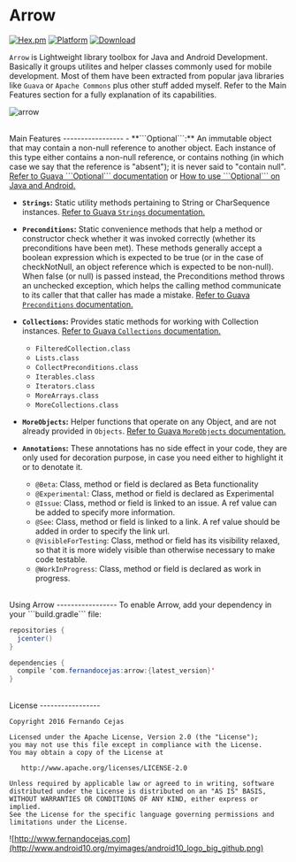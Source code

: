 

Arrow
=========================

[![Hex.pm](https://img.shields.io/hexpm/l/plug.svg)](http://www.apache.org/licenses/LICENSE-2.0)
[![Platform](https://img.shields.io/badge/platform-java-green.svg)](http://www.oracle.com/technetwork/indexes/downloads/index.html)
[![Download](https://api.bintray.com/packages/android10/maven/arrow/images/download.svg) ](https://bintray.com/android10/maven/arrow/_latestVersion)

```Arrow``` is Lightweight library toolbox for Java and Android Development. Basically it groups utilites and helper classes commonly used for mobile development. Most of them have been extracted from popular java libraries like ```Guava``` or ```Apache Commons``` plus other stuff added myself. Refer to the Main Features section for a fully explanation of its capabilities. 

![arrow](https://i0.wp.com/movie42day.com/wp-content/uploads/2015/05/arrow-session-3-96334-300x169.jpg)

<br>
Main Features
-----------------
- **```Optional<T>```:** An immutable object that may contain a non-null reference to another object. Each instance of this type either contains a non-null reference, or contains nothing (in which case we say that the reference is "absent"); it is never said to "contain null". <a href="https://github.com/google/guava/wiki/UsingAndAvoidingNullExplained#optional" target="_blank">Refer to Guava ```Optional<T>``` documentation</a> or <a href="http://fernandocejas.com/2016/02/20/how-to-use-optional-on-android-and-java/" target="_blank">How to use ```Optional<T>``` on Java and Android.</a>

- **```Strings```:** Static utility methods pertaining to String or CharSequence instances. <a href="https://github.com/google/guava/wiki/StringsExplained" target="_blank">Refer to Guava ```Strings``` documentation.</a>
 
- **```Preconditions```:** Static convenience methods that help a method or constructor check whether it was invoked correctly (whether its preconditions have been met). These methods generally accept a boolean expression which is expected to be true (or in the case of checkNotNull, an object reference which is expected to be non-null). When false (or null) is passed instead, the Preconditions method throws an unchecked exception, which helps the calling method communicate to its caller that that caller has made a mistake. <a href="https://github.com/google/guava/wiki/PreconditionsExplained" target="_blank">Refer to Guava ```Preconditions``` documentation.</a>
 
- **```Collections```:** Provides static methods for working with Collection instances. <a href="https://github.com/google/guava/wiki/CollectionUtilitiesExplained" target="_blank">Refer to Guava ```Collections``` documentation.</a>
  - ```FilteredCollection.class```
  - ```Lists.class```
  - ```CollectPreconditions.class```
  - ```Iterables.class```
  - ```Iterators.class```
  - ```MoreArrays.class```
  - ```MoreCollections.class```
   
- **```MoreObjects```:** Helper functions that operate on any Object, and are not already provided in ```Objects```. <a href="https://github.com/google/guava/wiki/CommonObjectUtilitiesExplained" target="_blank">Refer to Guava ```MoreObjects``` documentation.</a>  
 
- **```Annotations```:** These annotations has no side effect in your code, they are only used for decoration purpose, in case you need either to highlight it or to denotate it.
  - ```@Beta```: Class, method or field is declared as Beta functionality
  - ```@Experimental```: Class, method or field is declared as Experimental
  - ```@Issue```: Class, method or field is linked to an issue. A ref value can be added to specify more information.
  - ```@See```: Class, method or field is linked to a link. A ref value should be added in order to specify the link url.
  - ```@VisibleForTesting```: Class, method or field has its visibility relaxed, so that it is more widely visible than otherwise necessary to make code testable.
  - ```@WorkInProgress```: Class, method or field is declared as work in progress.


<br>
Using Arrow
-----------------
To enable Arrow, add your dependency in your ```build.gradle``` file:

```java
repositories {
  jcenter()
}

dependencies {
  compile 'com.fernandocejas:arrow:{latest_version}'
}
```

<br>
License
-----------------

    Copyright 2016 Fernando Cejas

    Licensed under the Apache License, Version 2.0 (the "License");
    you may not use this file except in compliance with the License.
    You may obtain a copy of the License at

       http://www.apache.org/licenses/LICENSE-2.0

    Unless required by applicable law or agreed to in writing, software
    distributed under the License is distributed on an "AS IS" BASIS,
    WITHOUT WARRANTIES OR CONDITIONS OF ANY KIND, either express or implied.
    See the License for the specific language governing permissions and
    limitations under the License.


![http://www.fernandocejas.com](http://www.android10.org/myimages/android10_logo_big_github.png)
